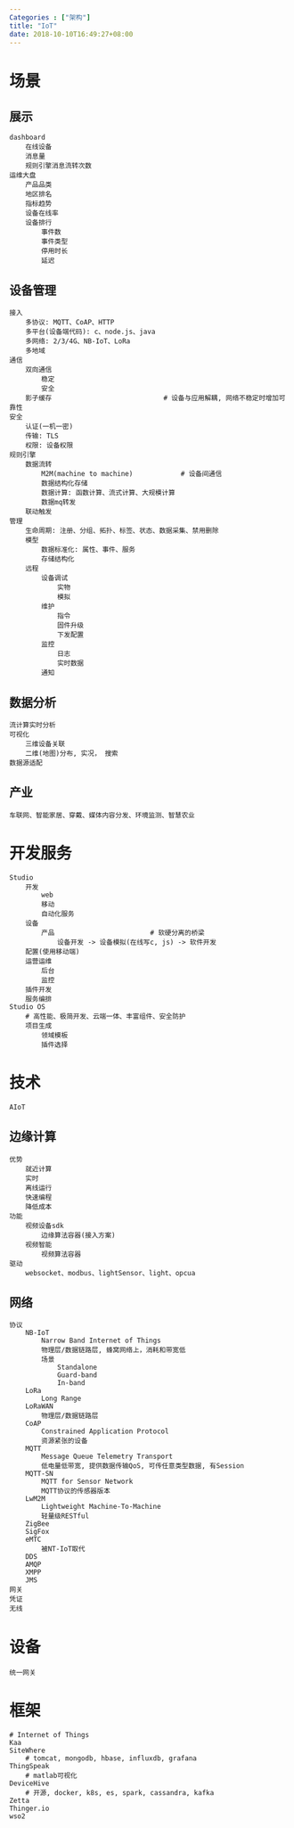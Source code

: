 ```yaml
---
Categories : ["架构"]
title: "IoT"
date: 2018-10-10T16:49:27+08:00
---
```


# 场景
## 展示
    dashboard
        在线设备
        消息量
        规则引擎消息流转次数
    运维大盘
        产品品类
        地区排名
        指标趋势
        设备在线率
        设备排行
            事件数
            事件类型
            停用时长
            延迟
## 设备管理
    接入
        多协议: MQTT、CoAP、HTTP
        多平台(设备端代码): c、node.js、java
        多网络: 2/3/4G、NB-IoT、LoRa
        多地域
    通信
        双向通信
            稳定
            安全
        影子缓存                            # 设备与应用解耦, 网络不稳定时增加可靠性
    安全
        认证(一机一密)
        传输: TLS
        权限: 设备权限
    规则引擎
        数据流转
            M2M(machine to machine)            # 设备间通信
            数据结构化存储
            数据计算: 函数计算、流式计算、大规模计算
            数据mq转发
        联动触发
    管理
        生命周期: 注册、分组、拓扑、标签、状态、数据采集、禁用删除
        模型
            数据标准化: 属性、事件、服务
            存储结构化
        远程
            设备调试
                实物
                模拟
            维护
                指令
                固件升级
                下发配置
            监控
                日志
                实时数据
            通知
## 数据分析
    流计算实时分析
    可视化
        三维设备关联
        二维(地图)分布, 实况， 搜索
    数据源适配
## 产业
    车联网、智能家居、穿戴、媒体内容分发、环境监测、智慧农业


# 开发服务
    Studio
        开发
            web
            移动
            自动化服务
        设备
            产品                        # 软硬分离的桥梁
                设备开发 -> 设备模拟(在线写c, js) -> 软件开发
        配置(使用移动端)
        运营运维
            后台
            监控
        插件开发
        服务编排
    Studio OS
        # 高性能、极简开发、云端一体、丰富组件、安全防护
        项目生成
            领域模板
            插件选择
# 技术
    AIoT
## 边缘计算
    优势
        就近计算
        实时
        离线运行
        快速编程
        降低成本
    功能
        视频设备sdk
            边缘算法容器(接入方案)
        视频智能
            视频算法容器
    驱动
        websocket、modbus、lightSensor、light、opcua
## 网络
    协议
        NB-IoT
            Narrow Band Internet of Things
            物理层/数据链路层, 蜂窝网络上，消耗和带宽低
            场景
                Standalone
                Guard-band
                In-band
        LoRa
            Long Range
        LoRaWAN
            物理层/数据链路层
        CoAP
            Constrained Application Protocol
            资源紧张的设备
        MQTT
            Message Queue Telemetry Transport
            低电量低带宽, 提供数据传输QoS, 可传任意类型数据, 有Session
        MQTT-SN
            MQTT for Sensor Network
            MQTT协议的传感器版本
        LwM2M
            Lightweight Machine-To-Machine
            轻量级RESTful
        ZigBee
        SigFox
        eMTC
            被NT-IoT取代
        DDS
        AMQP
        XMPP
        JMS
    网关
    凭证
    无线
# 设备
    统一网关
# 框架
    # Internet of Things
    Kaa
    SiteWhere
        # tomcat, mongodb, hbase, influxdb, grafana
    ThingSpeak
        # matlab可视化
    DeviceHive
        # 开源, docker, k8s, es, spark, cassandra, kafka
    Zetta
    Thinger.io
    wso2